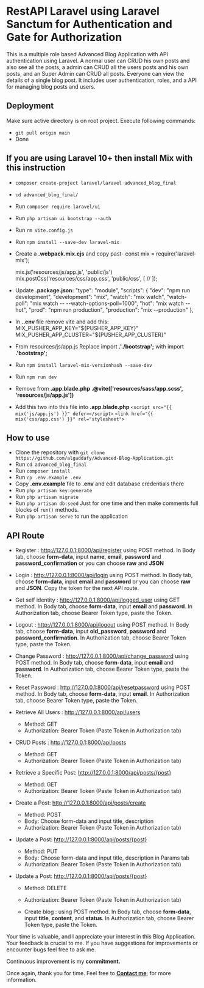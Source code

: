 # RestAPI Laravel using Laravel Sanctum for Authentication and Gate for Authorization

This is a multiple role based Advanced Blog Application with API authentication using Laravel. A normal user can CRUD his own posts and also see all the posts, a admin can CRUD all the users posts and his own posts, and an Super Admin can CRUD all posts. Everyone can view the details of a single blog post. It includes user authentication, roles, and a API for managing blog posts and users.

## Deployment
Make sure active directory is on root project. Execute following commands:
- `git pull origin main`
- Done

## If you are using Laravel 10+ then install Mix with this instruction

- `composer create-project laravel/laravel advanced_blog_final`
- `cd advanced_blog_final/`
- Run `composer require laravel/ui`
- Run `php artisan ui bootstrap --auth`
- Run `rm vite.config.js`
- Run `npm install --save-dev laravel-mix`
- Create a __.webpack.mix.cjs__ and copy past-
    const mix = require('laravel-mix');

    mix.js('resources/js/app.js', 'public/js')
    mix.postCss('resources/css/app.css', 'public/css', [
        //
    ]);
- Update __.package.json:__
    "type": "module",
    "scripts": {
        "dev": "npm run development",
        "development": "mix",
        "watch": "mix watch",
        "watch-poll": "mix watch -- --watch-options-poll=1000",
        "hot": "mix watch --hot",
        "prod": "npm run production",
        "production": "mix --production"
    },
- In __..env__ file remove vite and add this:
    MIX_PUSHER_APP_KEY="${PUSHER_APP_KEY}"
    MIX_PUSHER_APP_CLUSTER="${PUSHER_APP_CLUSTER}"
- From resources/js/app.js
    Replace import __.'./bootstrap';__ with import __.'bootstrap';__
- Run `npm install laravel-mix-versionhash --save-dev`
- Run `npm run dev`
- Remove from __.app.blade.php__
    __.@vite(['resources/sass/app.scss', 'resources/js/app.js'])__
- Add this two into this file into __.app.blade.php__
    `<script src="{{ mix('js/app.js') }}" defer></script>`
    `<link href="{{ mix('css/app.css') }}" rel="stylesheet">`

## How to use

- Clone the repository with `git clone https://github.com/algaddafy/Advanced-Blog-Application.git`
- Run `cd advanced_blog_final`
- Run `composer install`
- Run `cp .env.example .env`
- Copy __.env.example__ file to __.env__ and edit database credentials there
- Run `php artisan key:generate`
- Run `php artisan migrate`
- Run `php artisan db:seed` Just for one time and then make comments full blocks of `run()` methods.
- Run `php artisan serve` to run the application

## API Route

- Register : http://127.0.0.1:8000/api/register using POST method. In Body tab, choose __form-data__, input __name__, __email__, __password__ and __password_confirmation__ or you can choose __raw__ and __JSON__

- Login : http://127.0.0.1:8000/api/login using POST method. In Body tab, choose __form-data__, input __email__ and __password__ or you can choose __raw__ and __JSON__. Copy the token for the next API route.

- Get self identity : http://127.0.0.1:8000/api/logged_user using GET method. In Body tab, choose __form-data__, input __email__ and __password__. In Authorization tab, choose Bearer Token type, paste the Token.

- Logout : http://127.0.0.1:8000/api/logout using POST method. In Body tab, choose __form-data__, input __old_password__, __password__ and __password_confirmation__. In Authorization tab, choose Bearer Token type, paste the Token.

- Change Password : http://127.0.0.1:8000/api/change_password using POST method. In Body tab, choose __form-data__, input __email__ and __password__. In Authorization tab, choose Bearer Token type, paste the Token.

- Reset Password : http://127.0.0.1:8000/api/resetpassword using POST method. In Body tab, choose __form-data__, input __email__. In Authorization tab, choose Bearer Token type, paste the Token.

- Retrieve All Users : http://127.0.0.1:8000/api/users
    - Method: GET
    - Authorization: Bearer Token (Paste Token in Authorization tab)

- CRUD Posts : http://127.0.0.1:8000/api/posts
    - Method: GET
    - Authorization: Bearer Token (Paste Token in Authorization tab)

- Retrieve a Specific Post: http://127.0.0.1:8000/api/posts/{post}
    - Method: GET
    - Authorization: Bearer Token (Paste Token in Authorization tab)

- Create a Post: http://127.0.0.1:8000/api/posts/create
    - Method: POST
    - Body: Choose form-data and input title, description
    - Authorization: Bearer Token (Paste Token in Authorization tab)

- Update a Post: http://127.0.0.1:8000/api/posts/{post}
    - Method: PUT
    - Body: Choose form-data and input title, description in Params tab
    - Authorization: Bearer Token (Paste Token in Authorization tab)

- Update a Post: http://127.0.0.1:8000/api/posts/{post}
    - Method: DELETE
    - Authorization: Bearer Token (Paste Token in Authorization tab)

	- Create blog : using POST method. In Body tab, choose __form-data__, input __title__, __content__, and __status__. In Authorization tab, choose Bearer Token type, paste the Token.


Your time is valuable, and I appreciate your interest in this Blog Application. Your feedback is crucial to me. If you have suggestions for improvements or encounter bugs feel free to ask me.

Continuous improvement is my __commitment.__

Once again, thank you for time. Feel free to **[Contact me](https://www.linkedin.com/in/algaddafy/)**; for more information. 
